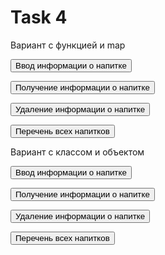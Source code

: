 <!DOCTYPE html>
<html lang="en">

<head>
    <meta charset="UTF-8">
    <meta http-equiv="X-UA-Compatible" content="IE=edge">
    <meta name="viewport" content="width=device-width, initial-scale=1.0">
    <title>Document</title>
    <link rel="stylesheet" href="style.css">
</head>

<body>
    <div class="wrapper">
        <h1>Task 4</h1>
        <div class="buttons-container">
            <div class="buttons">
                <!-- Вариант с функцией и map -->
                <p>Вариант с функцией и map</p>
                <p><input type="button" value="Ввод информации о напитке"
                        onclick="drinkStorage.addValue(a = drinkNameEntry(), b = drinkInfoEntry());"></input></p>
                <p><input type="button" value="Получение информации о напитке"
                        onclick="getDrinkInfo(prompt('Введите название напитка:'))"></input></p>
                <p><input type="button" value="Удаление информации о напитке" onclick="if(drinkStorage.deleteValue(prompt('Введите название напитка, который хотите удалить:')))
            { alert('Напиток удален!')} else {alert('Напитка с таким названием не существует!')}"></input></p>
                <p><input type="button" value="Перечень всех напитков" onclick="alert(drinkStorage.getKeys())"></input>
                </p>
            </div>
            <div class="buttons">
                <!-- Вариант с классом и объектом -->
                <p>Вариант с классом и объектом</p>
                <p><input type="button" value="Ввод информации о напитке"
                        onclick="drinkStorage2.addValue(a = drinkNameEntry(), b = drinkInfoEntry());"></input></p>
                <p><input type="button" value="Получение информации о напитке"
                        onclick="getDrinkInfo2(prompt('Введите название напитка:'))"></input></p>
                <p><input type="button" value="Удаление информации о напитке" onclick="delDrinkInfo()"></input></p>
                <p><input type="button" value="Перечень всех напитков" onclick="alert(drinkStorage2.getKeys())"></input>
                </p>
            </div>
        </div>
        <script src="script4.js"></script>
        <script>

            /* Общий код для обоих вариантов */

            var drinkNameEntry = function () {
                return prompt("Введите название напитка:");
            }

            var drinkInfoEntry = function () {
                var alc = confirm("Это алкогольный напиток?");
                var rec = prompt("Введите рецепт:");
                return [alc, rec];
            }
            /* Вариант с функцией и map */

            var drinkStorage = new HashStorageFunction();

            var getDrinkInfo = function (drink) {
                this.drink = drink;
                var info = drinkStorage.getValue(drink);
                if (!info) {
                    alert("Напитка с таким названием не существует!");
                } else {
                    if (info[0]) {
                        var alc = "да";
                    } else {
                        var alc = "нет";
                    }
                    alert(`Напиток ${drink}\nалкогольный: ${alc}\nрецепт приготовления:\n${info[1]}`);
                }
            }

            /* Вариант с классом и объектом */

            var drinkStorage2 = new HashStorageFunction2(storage);

            var getDrinkInfo2 = function (drink) {
                this.drink = drink;
                var info = drinkStorage2.getValue(drink);
                if (!info) {
                    alert("Напитка с таким названием не существует!");
                } else {
                    if (info[0]) {
                        var alc = "да";
                    } else {
                        var alc = "нет";
                    }
                    alert(`Напиток ${drink}\nалкогольный: ${alc}\nрецепт приготовления:\n${info[1]}`);
                }
            }

            let delDrinkInfo = function () {
                if (drinkStorage2.deleteValue(prompt('Введите название напитка, который хотите удалить:'))) {
                    alert('Напиток удален!')
                } else {
                    alert('Напитка с таким названием не существует!')
                }
            }








        </script>
    </div>
</body>

</html>
